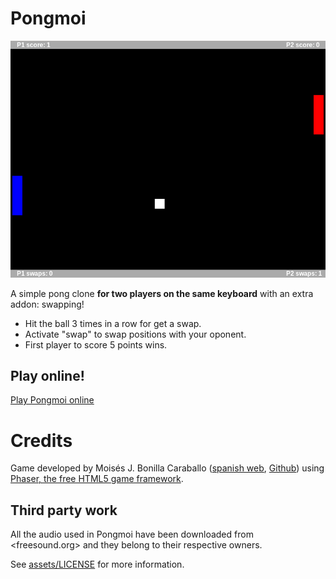 # Pongmoi

![](pongmoi.png)

A simple pong clone **for two players on the same keyboard** with an extra addon: swapping! 

- Hit the ball 3 times in a row for get a swap. 
- Activate "swap" to swap positions with your oponent.
- First player to score 5 points wins.

## Play online!

[Play Pongmoi online](https://rawgit.com/moisesjbc/pongmoi/master/pongmoi.html)

# Credits

Game developed by Moisés J. Bonilla Caraballo ([spanish web](http://www.moisesjose.com), [Github](https://github.com/moisesjbc)) using [Phaser, the free HTML5 game framework](http://phaser.io/).

## Third party work

All the audio used in Pongmoi have been downloaded from <freesound.org> and they belong to their respective owners.

See [assets/LICENSE](assets/LICENSE) for more information.
